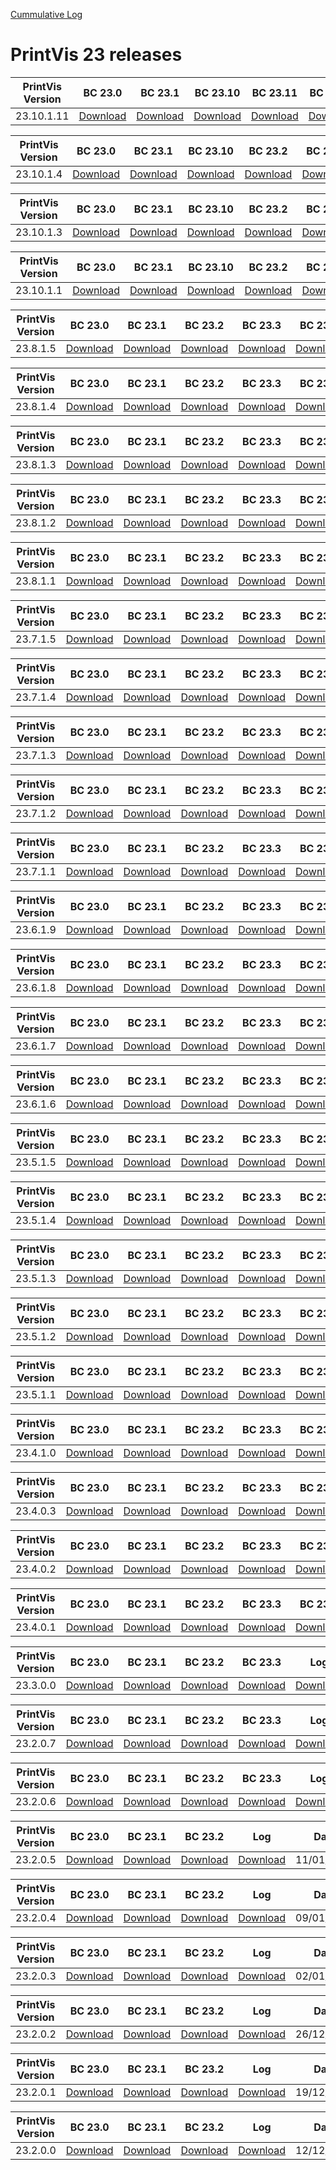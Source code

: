 [Cummulative Log](https://printvis.blob.core.windows.net/releases/pv365bc-23/PrintVis%2023%20release%20log.csv)
# PrintVis 23 releases
|PrintVis Version|BC 23.0 | BC 23.1 | BC 23.10 | BC 23.11 | BC 23.12 | BC 23.2 | BC 23.3 | BC 23.4 | BC 23.5 | BC 23.6 | BC 23.7 | BC 23.8 | BC 23.9 |Log|Date|
|---|---| ---| ---| ---| ---| ---| ---| ---| ---| ---| ---| ---| ---|---|---|
|23.10.1.11|[Download](https://printvis.blob.core.windows.net/releases/pv365bc-23/23.10/1.11/23.0%20RuntimePackages.zip)| [Download](https://printvis.blob.core.windows.net/releases/pv365bc-23/23.10/1.11/23.1%20RuntimePackages.zip)| [Download](https://printvis.blob.core.windows.net/releases/pv365bc-23/23.10/1.11/23.10%20RuntimePackages.zip)| [Download](https://printvis.blob.core.windows.net/releases/pv365bc-23/23.10/1.11/23.11%20RuntimePackages.zip)| [Download](https://printvis.blob.core.windows.net/releases/pv365bc-23/23.10/1.11/23.12%20RuntimePackages.zip)| [Download](https://printvis.blob.core.windows.net/releases/pv365bc-23/23.10/1.11/23.2%20RuntimePackages.zip)| [Download](https://printvis.blob.core.windows.net/releases/pv365bc-23/23.10/1.11/23.3%20RuntimePackages.zip)| [Download](https://printvis.blob.core.windows.net/releases/pv365bc-23/23.10/1.11/23.4%20RuntimePackages.zip)| [Download](https://printvis.blob.core.windows.net/releases/pv365bc-23/23.10/1.11/23.5%20RuntimePackages.zip)| [Download](https://printvis.blob.core.windows.net/releases/pv365bc-23/23.10/1.11/23.6%20RuntimePackages.zip)| [Download](https://printvis.blob.core.windows.net/releases/pv365bc-23/23.10/1.11/23.7%20RuntimePackages.zip)| [Download](https://printvis.blob.core.windows.net/releases/pv365bc-23/23.10/1.11/23.8%20RuntimePackages.zip)| [Download](https://printvis.blob.core.windows.net/releases/pv365bc-23/23.10/1.11/23.9%20RuntimePackages.zip)|[Download](https://printvis.blob.core.windows.net/releases/pv365bc-23/23.10/1.11/23.10.1.11%20release%20log.csv)|11/10/2024|

|PrintVis Version|BC 23.0 | BC 23.1 | BC 23.10 | BC 23.2 | BC 23.3 | BC 23.4 | BC 23.5 | BC 23.6 | BC 23.7 | BC 23.8 | BC 23.9 |Log|Date|
|---|---| ---| ---| ---| ---| ---| ---| ---| ---| ---| ---|---|---|
|23.10.1.4|[Download](https://printvis.blob.core.windows.net/releases/pv365bc-23/23.10/1.4/23.0%20RuntimePackages.zip)| [Download](https://printvis.blob.core.windows.net/releases/pv365bc-23/23.10/1.4/23.1%20RuntimePackages.zip)| [Download](https://printvis.blob.core.windows.net/releases/pv365bc-23/23.10/1.4/23.10%20RuntimePackages.zip)| [Download](https://printvis.blob.core.windows.net/releases/pv365bc-23/23.10/1.4/23.2%20RuntimePackages.zip)| [Download](https://printvis.blob.core.windows.net/releases/pv365bc-23/23.10/1.4/23.3%20RuntimePackages.zip)| [Download](https://printvis.blob.core.windows.net/releases/pv365bc-23/23.10/1.4/23.4%20RuntimePackages.zip)| [Download](https://printvis.blob.core.windows.net/releases/pv365bc-23/23.10/1.4/23.5%20RuntimePackages.zip)| [Download](https://printvis.blob.core.windows.net/releases/pv365bc-23/23.10/1.4/23.6%20RuntimePackages.zip)| [Download](https://printvis.blob.core.windows.net/releases/pv365bc-23/23.10/1.4/23.7%20RuntimePackages.zip)| [Download](https://printvis.blob.core.windows.net/releases/pv365bc-23/23.10/1.4/23.8%20RuntimePackages.zip)| [Download](https://printvis.blob.core.windows.net/releases/pv365bc-23/23.10/1.4/23.9%20RuntimePackages.zip)|[Download](https://printvis.blob.core.windows.net/releases/pv365bc-23/23.10/1.4/23.10.1.4%20release%20log.csv)|03/09/2024|

|PrintVis Version|BC 23.0 | BC 23.1 | BC 23.10 | BC 23.2 | BC 23.3 | BC 23.4 | BC 23.5 | BC 23.6 | BC 23.7 | BC 23.8 | BC 23.9 |Log|Date|
|---|---| ---| ---| ---| ---| ---| ---| ---| ---| ---| ---|---|---|
|23.10.1.3|[Download](https://printvis.blob.core.windows.net/releases/pv365bc-23/23.10/1.3/23.0%20RuntimePackages.zip)| [Download](https://printvis.blob.core.windows.net/releases/pv365bc-23/23.10/1.3/23.1%20RuntimePackages.zip)| [Download](https://printvis.blob.core.windows.net/releases/pv365bc-23/23.10/1.3/23.10%20RuntimePackages.zip)| [Download](https://printvis.blob.core.windows.net/releases/pv365bc-23/23.10/1.3/23.2%20RuntimePackages.zip)| [Download](https://printvis.blob.core.windows.net/releases/pv365bc-23/23.10/1.3/23.3%20RuntimePackages.zip)| [Download](https://printvis.blob.core.windows.net/releases/pv365bc-23/23.10/1.3/23.4%20RuntimePackages.zip)| [Download](https://printvis.blob.core.windows.net/releases/pv365bc-23/23.10/1.3/23.5%20RuntimePackages.zip)| [Download](https://printvis.blob.core.windows.net/releases/pv365bc-23/23.10/1.3/23.6%20RuntimePackages.zip)| [Download](https://printvis.blob.core.windows.net/releases/pv365bc-23/23.10/1.3/23.7%20RuntimePackages.zip)| [Download](https://printvis.blob.core.windows.net/releases/pv365bc-23/23.10/1.3/23.8%20RuntimePackages.zip)| [Download](https://printvis.blob.core.windows.net/releases/pv365bc-23/23.10/1.3/23.9%20RuntimePackages.zip)|[Download](https://printvis.blob.core.windows.net/releases/pv365bc-23/23.10/1.3/23.10.1.3%20release%20log.csv)|29/08/2024|

|PrintVis Version|BC 23.0 | BC 23.1 | BC 23.10 | BC 23.2 | BC 23.3 | BC 23.4 | BC 23.5 | BC 23.6 | BC 23.7 | BC 23.8 | BC 23.9 |Log|Date|
|---|---| ---| ---| ---| ---| ---| ---| ---| ---| ---| ---|---|---|
|23.10.1.1|[Download](https://printvis.blob.core.windows.net/releases/pv365bc-23/23.10/1.1/23.0%20RuntimePackages.zip)| [Download](https://printvis.blob.core.windows.net/releases/pv365bc-23/23.10/1.1/23.1%20RuntimePackages.zip)| [Download](https://printvis.blob.core.windows.net/releases/pv365bc-23/23.10/1.1/23.10%20RuntimePackages.zip)| [Download](https://printvis.blob.core.windows.net/releases/pv365bc-23/23.10/1.1/23.2%20RuntimePackages.zip)| [Download](https://printvis.blob.core.windows.net/releases/pv365bc-23/23.10/1.1/23.3%20RuntimePackages.zip)| [Download](https://printvis.blob.core.windows.net/releases/pv365bc-23/23.10/1.1/23.4%20RuntimePackages.zip)| [Download](https://printvis.blob.core.windows.net/releases/pv365bc-23/23.10/1.1/23.5%20RuntimePackages.zip)| [Download](https://printvis.blob.core.windows.net/releases/pv365bc-23/23.10/1.1/23.6%20RuntimePackages.zip)| [Download](https://printvis.blob.core.windows.net/releases/pv365bc-23/23.10/1.1/23.7%20RuntimePackages.zip)| [Download](https://printvis.blob.core.windows.net/releases/pv365bc-23/23.10/1.1/23.8%20RuntimePackages.zip)| [Download](https://printvis.blob.core.windows.net/releases/pv365bc-23/23.10/1.1/23.9%20RuntimePackages.zip)|[Download](https://printvis.blob.core.windows.net/releases/pv365bc-23/23.10/1.1/23.10.1.1%20release%20log.csv)|06/08/2024|

|PrintVis Version|BC 23.0 | BC 23.1 | BC 23.2 | BC 23.3 | BC 23.4 | BC 23.5 | BC 23.6 | BC 23.7 | BC 23.8 | BC 23.9 |Log|Date|
|---|---| ---| ---| ---| ---| ---| ---| ---| ---| ---|---|---|
|23.8.1.5|[Download](https://printvis.blob.core.windows.net/releases/pv365bc-23/23.8/1.5/23.0%20RuntimePackages.zip)| [Download](https://printvis.blob.core.windows.net/releases/pv365bc-23/23.8/1.5/23.1%20RuntimePackages.zip)| [Download](https://printvis.blob.core.windows.net/releases/pv365bc-23/23.8/1.5/23.2%20RuntimePackages.zip)| [Download](https://printvis.blob.core.windows.net/releases/pv365bc-23/23.8/1.5/23.3%20RuntimePackages.zip)| [Download](https://printvis.blob.core.windows.net/releases/pv365bc-23/23.8/1.5/23.4%20RuntimePackages.zip)| [Download](https://printvis.blob.core.windows.net/releases/pv365bc-23/23.8/1.5/23.5%20RuntimePackages.zip)| [Download](https://printvis.blob.core.windows.net/releases/pv365bc-23/23.8/1.5/23.6%20RuntimePackages.zip)| [Download](https://printvis.blob.core.windows.net/releases/pv365bc-23/23.8/1.5/23.7%20RuntimePackages.zip)| [Download](https://printvis.blob.core.windows.net/releases/pv365bc-23/23.8/1.5/23.8%20RuntimePackages.zip)| [Download](https://printvis.blob.core.windows.net/releases/pv365bc-23/23.8/1.5/23.9%20RuntimePackages.zip)|[Download](https://printvis.blob.core.windows.net/releases/pv365bc-23/23.8/1.5/23.8.1.5%20release%20log.csv)|23/07/2024|

|PrintVis Version|BC 23.0 | BC 23.1 | BC 23.2 | BC 23.3 | BC 23.4 | BC 23.5 | BC 23.6 | BC 23.7 | BC 23.8 | BC 23.9 |Log|Date|
|---|---| ---| ---| ---| ---| ---| ---| ---| ---| ---|---|---|
|23.8.1.4|[Download](https://printvis.blob.core.windows.net/releases/pv365bc-23/23.8/1.4/23.0%20RuntimePackages.zip)| [Download](https://printvis.blob.core.windows.net/releases/pv365bc-23/23.8/1.4/23.1%20RuntimePackages.zip)| [Download](https://printvis.blob.core.windows.net/releases/pv365bc-23/23.8/1.4/23.2%20RuntimePackages.zip)| [Download](https://printvis.blob.core.windows.net/releases/pv365bc-23/23.8/1.4/23.3%20RuntimePackages.zip)| [Download](https://printvis.blob.core.windows.net/releases/pv365bc-23/23.8/1.4/23.4%20RuntimePackages.zip)| [Download](https://printvis.blob.core.windows.net/releases/pv365bc-23/23.8/1.4/23.5%20RuntimePackages.zip)| [Download](https://printvis.blob.core.windows.net/releases/pv365bc-23/23.8/1.4/23.6%20RuntimePackages.zip)| [Download](https://printvis.blob.core.windows.net/releases/pv365bc-23/23.8/1.4/23.7%20RuntimePackages.zip)| [Download](https://printvis.blob.core.windows.net/releases/pv365bc-23/23.8/1.4/23.8%20RuntimePackages.zip)| [Download](https://printvis.blob.core.windows.net/releases/pv365bc-23/23.8/1.4/23.9%20RuntimePackages.zip)|[Download](https://printvis.blob.core.windows.net/releases/pv365bc-23/23.8/1.4/23.8.1.4%20release%20log.csv)|09/07/2024|

|PrintVis Version|BC 23.0 | BC 23.1 | BC 23.2 | BC 23.3 | BC 23.4 | BC 23.5 | BC 23.6 | BC 23.7 | BC 23.8 |Log|Date|
|---|---| ---| ---| ---| ---| ---| ---| ---| ---|---|---|
|23.8.1.3|[Download](https://printvis.blob.core.windows.net/releases/pv365bc-23/23.8/1.3/23.0%20RuntimePackages.zip)| [Download](https://printvis.blob.core.windows.net/releases/pv365bc-23/23.8/1.3/23.1%20RuntimePackages.zip)| [Download](https://printvis.blob.core.windows.net/releases/pv365bc-23/23.8/1.3/23.2%20RuntimePackages.zip)| [Download](https://printvis.blob.core.windows.net/releases/pv365bc-23/23.8/1.3/23.3%20RuntimePackages.zip)| [Download](https://printvis.blob.core.windows.net/releases/pv365bc-23/23.8/1.3/23.4%20RuntimePackages.zip)| [Download](https://printvis.blob.core.windows.net/releases/pv365bc-23/23.8/1.3/23.5%20RuntimePackages.zip)| [Download](https://printvis.blob.core.windows.net/releases/pv365bc-23/23.8/1.3/23.6%20RuntimePackages.zip)| [Download](https://printvis.blob.core.windows.net/releases/pv365bc-23/23.8/1.3/23.7%20RuntimePackages.zip)| [Download](https://printvis.blob.core.windows.net/releases/pv365bc-23/23.8/1.3/23.8%20RuntimePackages.zip)|[Download](https://printvis.blob.core.windows.net/releases/pv365bc-23/23.8/1.3/23.8.1.3%20release%20log.csv)|02/07/2024|

|PrintVis Version|BC 23.0 | BC 23.1 | BC 23.2 | BC 23.3 | BC 23.4 | BC 23.5 | BC 23.6 | BC 23.7 | BC 23.8 |Log|Date|
|---|---| ---| ---| ---| ---| ---| ---| ---| ---|---|---|
|23.8.1.2|[Download](https://printvis.blob.core.windows.net/releases/pv365bc-23/23.8/1.2/23.0%20RuntimePackages.zip)| [Download](https://printvis.blob.core.windows.net/releases/pv365bc-23/23.8/1.2/23.1%20RuntimePackages.zip)| [Download](https://printvis.blob.core.windows.net/releases/pv365bc-23/23.8/1.2/23.2%20RuntimePackages.zip)| [Download](https://printvis.blob.core.windows.net/releases/pv365bc-23/23.8/1.2/23.3%20RuntimePackages.zip)| [Download](https://printvis.blob.core.windows.net/releases/pv365bc-23/23.8/1.2/23.4%20RuntimePackages.zip)| [Download](https://printvis.blob.core.windows.net/releases/pv365bc-23/23.8/1.2/23.5%20RuntimePackages.zip)| [Download](https://printvis.blob.core.windows.net/releases/pv365bc-23/23.8/1.2/23.6%20RuntimePackages.zip)| [Download](https://printvis.blob.core.windows.net/releases/pv365bc-23/23.8/1.2/23.7%20RuntimePackages.zip)| [Download](https://printvis.blob.core.windows.net/releases/pv365bc-23/23.8/1.2/23.8%20RuntimePackages.zip)|[Download](https://printvis.blob.core.windows.net/releases/pv365bc-23/23.8/1.2/23.8.1.2%20release%20log.csv)|26/06/2024|

|PrintVis Version|BC 23.0 | BC 23.1 | BC 23.2 | BC 23.3 | BC 23.4 | BC 23.5 | BC 23.6 | BC 23.7 | BC 23.8 |Log|Date|
|---|---| ---| ---| ---| ---| ---| ---| ---| ---|---|---|
|23.8.1.1|[Download](https://printvis.blob.core.windows.net/releases/pv365bc-23/23.8/1.1/23.0%20RuntimePackages.zip)| [Download](https://printvis.blob.core.windows.net/releases/pv365bc-23/23.8/1.1/23.1%20RuntimePackages.zip)| [Download](https://printvis.blob.core.windows.net/releases/pv365bc-23/23.8/1.1/23.2%20RuntimePackages.zip)| [Download](https://printvis.blob.core.windows.net/releases/pv365bc-23/23.8/1.1/23.3%20RuntimePackages.zip)| [Download](https://printvis.blob.core.windows.net/releases/pv365bc-23/23.8/1.1/23.4%20RuntimePackages.zip)| [Download](https://printvis.blob.core.windows.net/releases/pv365bc-23/23.8/1.1/23.5%20RuntimePackages.zip)| [Download](https://printvis.blob.core.windows.net/releases/pv365bc-23/23.8/1.1/23.6%20RuntimePackages.zip)| [Download](https://printvis.blob.core.windows.net/releases/pv365bc-23/23.8/1.1/23.7%20RuntimePackages.zip)| [Download](https://printvis.blob.core.windows.net/releases/pv365bc-23/23.8/1.1/23.8%20RuntimePackages.zip)|[Download](https://printvis.blob.core.windows.net/releases/pv365bc-23/23.8/1.1/23.8.1.1%20release%20log.csv)|18/06/2024|

|PrintVis Version|BC 23.0 | BC 23.1 | BC 23.2 | BC 23.3 | BC 23.4 | BC 23.5 | BC 23.6 | BC 23.7 |Log|Date|
|---|---| ---| ---| ---| ---| ---| ---| ---|---|---|
|23.7.1.5|[Download](https://printvis.blob.core.windows.net/releases/pv365bc-23/23.7/1.5/23.0%20RuntimePackages.zip)| [Download](https://printvis.blob.core.windows.net/releases/pv365bc-23/23.7/1.5/23.1%20RuntimePackages.zip)| [Download](https://printvis.blob.core.windows.net/releases/pv365bc-23/23.7/1.5/23.2%20RuntimePackages.zip)| [Download](https://printvis.blob.core.windows.net/releases/pv365bc-23/23.7/1.5/23.3%20RuntimePackages.zip)| [Download](https://printvis.blob.core.windows.net/releases/pv365bc-23/23.7/1.5/23.4%20RuntimePackages.zip)| [Download](https://printvis.blob.core.windows.net/releases/pv365bc-23/23.7/1.5/23.5%20RuntimePackages.zip)| [Download](https://printvis.blob.core.windows.net/releases/pv365bc-23/23.7/1.5/23.6%20RuntimePackages.zip)| [Download](https://printvis.blob.core.windows.net/releases/pv365bc-23/23.7/1.5/23.7%20RuntimePackages.zip)|[Download](https://printvis.blob.core.windows.net/releases/pv365bc-23/23.7/1.5/23.7.1.5%20release%20log.csv)|04/06/2024|

|PrintVis Version|BC 23.0 | BC 23.1 | BC 23.2 | BC 23.3 | BC 23.4 | BC 23.5 | BC 23.6 | BC 23.7 |Log|Date|
|---|---| ---| ---| ---| ---| ---| ---| ---|---|---|
|23.7.1.4|[Download](https://printvis.blob.core.windows.net/releases/pv365bc-23/23.7/1.4/23.0%20RuntimePackages.zip)| [Download](https://printvis.blob.core.windows.net/releases/pv365bc-23/23.7/1.4/23.1%20RuntimePackages.zip)| [Download](https://printvis.blob.core.windows.net/releases/pv365bc-23/23.7/1.4/23.2%20RuntimePackages.zip)| [Download](https://printvis.blob.core.windows.net/releases/pv365bc-23/23.7/1.4/23.3%20RuntimePackages.zip)| [Download](https://printvis.blob.core.windows.net/releases/pv365bc-23/23.7/1.4/23.4%20RuntimePackages.zip)| [Download](https://printvis.blob.core.windows.net/releases/pv365bc-23/23.7/1.4/23.5%20RuntimePackages.zip)| [Download](https://printvis.blob.core.windows.net/releases/pv365bc-23/23.7/1.4/23.6%20RuntimePackages.zip)| [Download](https://printvis.blob.core.windows.net/releases/pv365bc-23/23.7/1.4/23.7%20RuntimePackages.zip)|[Download](https://printvis.blob.core.windows.net/releases/pv365bc-23/23.7/1.4/23.7.1.4%20release%20log.csv)|28/05/2024|

|PrintVis Version|BC 23.0 | BC 23.1 | BC 23.2 | BC 23.3 | BC 23.4 | BC 23.5 | BC 23.6 | BC 23.7 |Log|Date|
|---|---| ---| ---| ---| ---| ---| ---| ---|---|---|
|23.7.1.3|[Download](https://printvis.blob.core.windows.net/releases/pv365bc-23/23.7/1.3/23.0%20RuntimePackages.zip)| [Download](https://printvis.blob.core.windows.net/releases/pv365bc-23/23.7/1.3/23.1%20RuntimePackages.zip)| [Download](https://printvis.blob.core.windows.net/releases/pv365bc-23/23.7/1.3/23.2%20RuntimePackages.zip)| [Download](https://printvis.blob.core.windows.net/releases/pv365bc-23/23.7/1.3/23.3%20RuntimePackages.zip)| [Download](https://printvis.blob.core.windows.net/releases/pv365bc-23/23.7/1.3/23.4%20RuntimePackages.zip)| [Download](https://printvis.blob.core.windows.net/releases/pv365bc-23/23.7/1.3/23.5%20RuntimePackages.zip)| [Download](https://printvis.blob.core.windows.net/releases/pv365bc-23/23.7/1.3/23.6%20RuntimePackages.zip)| [Download](https://printvis.blob.core.windows.net/releases/pv365bc-23/23.7/1.3/23.7%20RuntimePackages.zip)|[Download](https://printvis.blob.core.windows.net/releases/pv365bc-23/23.7/1.3/23.7.1.3%20release%20log.csv)|21/05/2024|

|PrintVis Version|BC 23.0 | BC 23.1 | BC 23.2 | BC 23.3 | BC 23.4 | BC 23.5 | BC 23.6 | BC 23.7 |Log|Date|
|---|---| ---| ---| ---| ---| ---| ---| ---|---|---|
|23.7.1.2|[Download](https://printvis.blob.core.windows.net/releases/pv365bc-23/23.7/1.2/23.0%20RuntimePackages.zip)| [Download](https://printvis.blob.core.windows.net/releases/pv365bc-23/23.7/1.2/23.1%20RuntimePackages.zip)| [Download](https://printvis.blob.core.windows.net/releases/pv365bc-23/23.7/1.2/23.2%20RuntimePackages.zip)| [Download](https://printvis.blob.core.windows.net/releases/pv365bc-23/23.7/1.2/23.3%20RuntimePackages.zip)| [Download](https://printvis.blob.core.windows.net/releases/pv365bc-23/23.7/1.2/23.4%20RuntimePackages.zip)| [Download](https://printvis.blob.core.windows.net/releases/pv365bc-23/23.7/1.2/23.5%20RuntimePackages.zip)| [Download](https://printvis.blob.core.windows.net/releases/pv365bc-23/23.7/1.2/23.6%20RuntimePackages.zip)| [Download](https://printvis.blob.core.windows.net/releases/pv365bc-23/23.7/1.2/23.7%20RuntimePackages.zip)|[Download](https://printvis.blob.core.windows.net/releases/pv365bc-23/23.7/1.2/23.7.1.2%20release%20log.csv)|15/05/2024|

|PrintVis Version|BC 23.0 | BC 23.1 | BC 23.2 | BC 23.3 | BC 23.4 | BC 23.5 | BC 23.6 | BC 23.7 |Log|Date|
|---|---| ---| ---| ---| ---| ---| ---| ---|---|---|
|23.7.1.1|[Download](https://printvis.blob.core.windows.net/releases/pv365bc-23/23.7/1.1/23.0%20RuntimePackages.zip)| [Download](https://printvis.blob.core.windows.net/releases/pv365bc-23/23.7/1.1/23.1%20RuntimePackages.zip)| [Download](https://printvis.blob.core.windows.net/releases/pv365bc-23/23.7/1.1/23.2%20RuntimePackages.zip)| [Download](https://printvis.blob.core.windows.net/releases/pv365bc-23/23.7/1.1/23.3%20RuntimePackages.zip)| [Download](https://printvis.blob.core.windows.net/releases/pv365bc-23/23.7/1.1/23.4%20RuntimePackages.zip)| [Download](https://printvis.blob.core.windows.net/releases/pv365bc-23/23.7/1.1/23.5%20RuntimePackages.zip)| [Download](https://printvis.blob.core.windows.net/releases/pv365bc-23/23.7/1.1/23.6%20RuntimePackages.zip)| [Download](https://printvis.blob.core.windows.net/releases/pv365bc-23/23.7/1.1/23.7%20RuntimePackages.zip)|[Download](https://printvis.blob.core.windows.net/releases/pv365bc-23/23.7/1.1/23.7.1.1%20release%20log.csv)|07/05/2024|

|PrintVis Version|BC 23.0 | BC 23.1 | BC 23.2 | BC 23.3 | BC 23.4 | BC 23.5 | BC 23.6 |Log|Date|
|---|---| ---| ---| ---| ---| ---| ---|---|---|
|23.6.1.9|[Download](https://printvis.blob.core.windows.net/releases/pv365bc-23/23.6/1.9/23.0%20RuntimePackages.zip)| [Download](https://printvis.blob.core.windows.net/releases/pv365bc-23/23.6/1.9/23.1%20RuntimePackages.zip)| [Download](https://printvis.blob.core.windows.net/releases/pv365bc-23/23.6/1.9/23.2%20RuntimePackages.zip)| [Download](https://printvis.blob.core.windows.net/releases/pv365bc-23/23.6/1.9/23.3%20RuntimePackages.zip)| [Download](https://printvis.blob.core.windows.net/releases/pv365bc-23/23.6/1.9/23.4%20RuntimePackages.zip)| [Download](https://printvis.blob.core.windows.net/releases/pv365bc-23/23.6/1.9/23.5%20RuntimePackages.zip)| [Download](https://printvis.blob.core.windows.net/releases/pv365bc-23/23.6/1.9/23.6%20RuntimePackages.zip)|[Download](https://printvis.blob.core.windows.net/releases/pv365bc-23/23.6/1.9/23.6.1.9%20release%20log.csv)|01/05/2024|

|PrintVis Version|BC 23.0 | BC 23.1 | BC 23.2 | BC 23.3 | BC 23.4 | BC 23.5 | BC 23.6 |Log|Date|
|---|---| ---| ---| ---| ---| ---| ---|---|---|
|23.6.1.8|[Download](https://printvis.blob.core.windows.net/releases/pv365bc-23/23.6/1.8/23.0%20RuntimePackages.zip)| [Download](https://printvis.blob.core.windows.net/releases/pv365bc-23/23.6/1.8/23.1%20RuntimePackages.zip)| [Download](https://printvis.blob.core.windows.net/releases/pv365bc-23/23.6/1.8/23.2%20RuntimePackages.zip)| [Download](https://printvis.blob.core.windows.net/releases/pv365bc-23/23.6/1.8/23.3%20RuntimePackages.zip)| [Download](https://printvis.blob.core.windows.net/releases/pv365bc-23/23.6/1.8/23.4%20RuntimePackages.zip)| [Download](https://printvis.blob.core.windows.net/releases/pv365bc-23/23.6/1.8/23.5%20RuntimePackages.zip)| [Download](https://printvis.blob.core.windows.net/releases/pv365bc-23/23.6/1.8/23.6%20RuntimePackages.zip)|[Download](https://printvis.blob.core.windows.net/releases/pv365bc-23/23.6/1.8/23.6.1.8%20release%20log.csv)|16/04/2024|

|PrintVis Version|BC 23.0 | BC 23.1 | BC 23.2 | BC 23.3 | BC 23.4 | BC 23.5 | BC 23.6 |Log|Date|
|---|---| ---| ---| ---| ---| ---| ---|---|---|
|23.6.1.7|[Download](https://printvis.blob.core.windows.net/releases/pv365bc-23/23.6/1.7/23.0%20RuntimePackages.zip)| [Download](https://printvis.blob.core.windows.net/releases/pv365bc-23/23.6/1.7/23.1%20RuntimePackages.zip)| [Download](https://printvis.blob.core.windows.net/releases/pv365bc-23/23.6/1.7/23.2%20RuntimePackages.zip)| [Download](https://printvis.blob.core.windows.net/releases/pv365bc-23/23.6/1.7/23.3%20RuntimePackages.zip)| [Download](https://printvis.blob.core.windows.net/releases/pv365bc-23/23.6/1.7/23.4%20RuntimePackages.zip)| [Download](https://printvis.blob.core.windows.net/releases/pv365bc-23/23.6/1.7/23.5%20RuntimePackages.zip)| [Download](https://printvis.blob.core.windows.net/releases/pv365bc-23/23.6/1.7/23.6%20RuntimePackages.zip)|[Download](https://printvis.blob.core.windows.net/releases/pv365bc-23/23.6/1.7/23.6.1.7%20release%20log.csv)|16/04/2024|

|PrintVis Version|BC 23.0 | BC 23.1 | BC 23.2 | BC 23.3 | BC 23.4 | BC 23.5 | BC 23.6 |Log|Date|
|---|---| ---| ---| ---| ---| ---| ---|---|---|
|23.6.1.6|[Download](https://printvis.blob.core.windows.net/releases/pv365bc-23/23.6/1.6/23.0%20RuntimePackages.zip)| [Download](https://printvis.blob.core.windows.net/releases/pv365bc-23/23.6/1.6/23.1%20RuntimePackages.zip)| [Download](https://printvis.blob.core.windows.net/releases/pv365bc-23/23.6/1.6/23.2%20RuntimePackages.zip)| [Download](https://printvis.blob.core.windows.net/releases/pv365bc-23/23.6/1.6/23.3%20RuntimePackages.zip)| [Download](https://printvis.blob.core.windows.net/releases/pv365bc-23/23.6/1.6/23.4%20RuntimePackages.zip)| [Download](https://printvis.blob.core.windows.net/releases/pv365bc-23/23.6/1.6/23.5%20RuntimePackages.zip)| [Download](https://printvis.blob.core.windows.net/releases/pv365bc-23/23.6/1.6/23.6%20RuntimePackages.zip)|[Download](https://printvis.blob.core.windows.net/releases/pv365bc-23/23.6/1.6/23.6.1.6%20release%20log.csv)|09/04/2024|

|PrintVis Version|BC 23.0 | BC 23.1 | BC 23.2 | BC 23.3 | BC 23.4 | BC 23.5 |Log|Date|
|---|---| ---| ---| ---| ---| ---|---|---|
|23.5.1.5|[Download](https://printvis.blob.core.windows.net/releases/pv365bc-23/23.5/1.5/23.0%20RuntimePackages.zip)| [Download](https://printvis.blob.core.windows.net/releases/pv365bc-23/23.5/1.5/23.1%20RuntimePackages.zip)| [Download](https://printvis.blob.core.windows.net/releases/pv365bc-23/23.5/1.5/23.2%20RuntimePackages.zip)| [Download](https://printvis.blob.core.windows.net/releases/pv365bc-23/23.5/1.5/23.3%20RuntimePackages.zip)| [Download](https://printvis.blob.core.windows.net/releases/pv365bc-23/23.5/1.5/23.4%20RuntimePackages.zip)| [Download](https://printvis.blob.core.windows.net/releases/pv365bc-23/23.5/1.5/23.5%20RuntimePackages.zip)|[Download](https://printvis.blob.core.windows.net/releases/pv365bc-23/23.5/1.5/23.5.1.5%20release%20log.csv)|02/04/2024|

|PrintVis Version|BC 23.0 | BC 23.1 | BC 23.2 | BC 23.3 | BC 23.4 | BC 23.5 |Log|Date|
|---|---| ---| ---| ---| ---| ---|---|---|
|23.5.1.4|[Download](https://printvis.blob.core.windows.net/releases/pv365bc-23/23.5/1.4/23.0%20RuntimePackages.zip)| [Download](https://printvis.blob.core.windows.net/releases/pv365bc-23/23.5/1.4/23.1%20RuntimePackages.zip)| [Download](https://printvis.blob.core.windows.net/releases/pv365bc-23/23.5/1.4/23.2%20RuntimePackages.zip)| [Download](https://printvis.blob.core.windows.net/releases/pv365bc-23/23.5/1.4/23.3%20RuntimePackages.zip)| [Download](https://printvis.blob.core.windows.net/releases/pv365bc-23/23.5/1.4/23.4%20RuntimePackages.zip)| [Download](https://printvis.blob.core.windows.net/releases/pv365bc-23/23.5/1.4/23.5%20RuntimePackages.zip)|[Download](https://printvis.blob.core.windows.net/releases/pv365bc-23/23.5/1.4/23.5.1.4%20release%20log.csv)|26/03/2024|

|PrintVis Version|BC 23.0 | BC 23.1 | BC 23.2 | BC 23.3 | BC 23.4 | BC 23.5 |Log|Date|
|---|---| ---| ---| ---| ---| ---|---|---|
|23.5.1.3|[Download](https://printvis.blob.core.windows.net/releases/pv365bc-23/23.5/1.3/23.0%20RuntimePackages.zip)| [Download](https://printvis.blob.core.windows.net/releases/pv365bc-23/23.5/1.3/23.1%20RuntimePackages.zip)| [Download](https://printvis.blob.core.windows.net/releases/pv365bc-23/23.5/1.3/23.2%20RuntimePackages.zip)| [Download](https://printvis.blob.core.windows.net/releases/pv365bc-23/23.5/1.3/23.3%20RuntimePackages.zip)| [Download](https://printvis.blob.core.windows.net/releases/pv365bc-23/23.5/1.3/23.4%20RuntimePackages.zip)| [Download](https://printvis.blob.core.windows.net/releases/pv365bc-23/23.5/1.3/23.5%20RuntimePackages.zip)|[Download](https://printvis.blob.core.windows.net/releases/pv365bc-23/23.5/1.3/23.5.1.3%20release%20log.csv)|19/03/2024|

|PrintVis Version|BC 23.0 | BC 23.1 | BC 23.2 | BC 23.3 | BC 23.4 | BC 23.5 |Log|Date|
|---|---| ---| ---| ---| ---| ---|---|---|
|23.5.1.2|[Download](https://printvis.blob.core.windows.net/releases/pv365bc-23/23.5/1.2/23.0%20RuntimePackages.zip)| [Download](https://printvis.blob.core.windows.net/releases/pv365bc-23/23.5/1.2/23.1%20RuntimePackages.zip)| [Download](https://printvis.blob.core.windows.net/releases/pv365bc-23/23.5/1.2/23.2%20RuntimePackages.zip)| [Download](https://printvis.blob.core.windows.net/releases/pv365bc-23/23.5/1.2/23.3%20RuntimePackages.zip)| [Download](https://printvis.blob.core.windows.net/releases/pv365bc-23/23.5/1.2/23.4%20RuntimePackages.zip)| [Download](https://printvis.blob.core.windows.net/releases/pv365bc-23/23.5/1.2/23.5%20RuntimePackages.zip)|[Download](https://printvis.blob.core.windows.net/releases/pv365bc-23/23.5/1.2/23.5.1.2%20release%20log.csv)|12/03/2024|

|PrintVis Version|BC 23.0 | BC 23.1 | BC 23.2 | BC 23.3 | BC 23.4 | BC 23.5 |Log|Date|
|---|---| ---| ---| ---| ---| ---|---|---|
|23.5.1.1|[Download](https://printvis.blob.core.windows.net/releases/pv365bc-23/23.5/1.1/23.0%20RuntimePackages.zip)| [Download](https://printvis.blob.core.windows.net/releases/pv365bc-23/23.5/1.1/23.1%20RuntimePackages.zip)| [Download](https://printvis.blob.core.windows.net/releases/pv365bc-23/23.5/1.1/23.2%20RuntimePackages.zip)| [Download](https://printvis.blob.core.windows.net/releases/pv365bc-23/23.5/1.1/23.3%20RuntimePackages.zip)| [Download](https://printvis.blob.core.windows.net/releases/pv365bc-23/23.5/1.1/23.4%20RuntimePackages.zip)| [Download](https://printvis.blob.core.windows.net/releases/pv365bc-23/23.5/1.1/23.5%20RuntimePackages.zip)|[Download](https://printvis.blob.core.windows.net/releases/pv365bc-23/23.5/1.1/23.5.1.1%20release%20log.csv)|08/03/2024|

|PrintVis Version|BC 23.0 | BC 23.1 | BC 23.2 | BC 23.3 | BC 23.4 |Log|Date|
|---|---| ---| ---| ---| ---|---|---|
|23.4.1.0|[Download](https://printvis.blob.core.windows.net/releases/pv365bc-23/23.4/1.0/23.0%20RuntimePackages.zip)| [Download](https://printvis.blob.core.windows.net/releases/pv365bc-23/23.4/1.0/23.1%20RuntimePackages.zip)| [Download](https://printvis.blob.core.windows.net/releases/pv365bc-23/23.4/1.0/23.2%20RuntimePackages.zip)| [Download](https://printvis.blob.core.windows.net/releases/pv365bc-23/23.4/1.0/23.3%20RuntimePackages.zip)| [Download](https://printvis.blob.core.windows.net/releases/pv365bc-23/23.4/1.0/23.4%20RuntimePackages.zip)|[Download](https://printvis.blob.core.windows.net/releases/pv365bc-23/23.4/1.0/23.4.1.0%20release%20log.csv)|29/02/2024|

|PrintVis Version|BC 23.0 | BC 23.1 | BC 23.2 | BC 23.3 | BC 23.4 |Log|Date|
|---|---| ---| ---| ---| ---|---|---|
|23.4.0.3|[Download](https://printvis.blob.core.windows.net/releases/pv365bc-23/23.4/0.3/23.0%20RuntimePackages.zip)| [Download](https://printvis.blob.core.windows.net/releases/pv365bc-23/23.4/0.3/23.1%20RuntimePackages.zip)| [Download](https://printvis.blob.core.windows.net/releases/pv365bc-23/23.4/0.3/23.2%20RuntimePackages.zip)| [Download](https://printvis.blob.core.windows.net/releases/pv365bc-23/23.4/0.3/23.3%20RuntimePackages.zip)| [Download](https://printvis.blob.core.windows.net/releases/pv365bc-23/23.4/0.3/23.4%20RuntimePackages.zip)|[Download](https://printvis.blob.core.windows.net/releases/pv365bc-23/23.4/0.3/23.4.0.3%20release%20log.csv)|20/02/2024|

|PrintVis Version|BC 23.0 | BC 23.1 | BC 23.2 | BC 23.3 | BC 23.4 |Log|Date|
|---|---| ---| ---| ---| ---|---|---|
|23.4.0.2|[Download](https://printvis.blob.core.windows.net/releases/pv365bc-23/23.4/0.2/23.0%20RuntimePackages.zip)| [Download](https://printvis.blob.core.windows.net/releases/pv365bc-23/23.4/0.2/23.1%20RuntimePackages.zip)| [Download](https://printvis.blob.core.windows.net/releases/pv365bc-23/23.4/0.2/23.2%20RuntimePackages.zip)| [Download](https://printvis.blob.core.windows.net/releases/pv365bc-23/23.4/0.2/23.3%20RuntimePackages.zip)| [Download](https://printvis.blob.core.windows.net/releases/pv365bc-23/23.4/0.2/23.4%20RuntimePackages.zip)|[Download](https://printvis.blob.core.windows.net/releases/pv365bc-23/23.4/0.2/23.4.0.2%20release%20log.csv)|13/02/2024|

|PrintVis Version|BC 23.0 | BC 23.1 | BC 23.2 | BC 23.3 | BC 23.4 |Log|Date|
|---|---| ---| ---| ---| ---|---|---|
|23.4.0.1|[Download](https://printvis.blob.core.windows.net/releases/pv365bc-23/23.4/0.1/23.0%20RuntimePackages.zip)| [Download](https://printvis.blob.core.windows.net/releases/pv365bc-23/23.4/0.1/23.1%20RuntimePackages.zip)| [Download](https://printvis.blob.core.windows.net/releases/pv365bc-23/23.4/0.1/23.2%20RuntimePackages.zip)| [Download](https://printvis.blob.core.windows.net/releases/pv365bc-23/23.4/0.1/23.3%20RuntimePackages.zip)| [Download](https://printvis.blob.core.windows.net/releases/pv365bc-23/23.4/0.1/23.4%20RuntimePackages.zip)|[Download](https://printvis.blob.core.windows.net/releases/pv365bc-23/23.4/0.1/23.4.0.1%20release%20log.csv)|06/02/2024|

|PrintVis Version|BC 23.0 | BC 23.1 | BC 23.2 | BC 23.3 |Log|Date|
|---|---| ---| ---| ---|---|---|
|23.3.0.0|[Download](https://printvis.blob.core.windows.net/releases/pv365bc-23/23.3/0.0/23.0%20RuntimePackages.zip)| [Download](https://printvis.blob.core.windows.net/releases/pv365bc-23/23.3/0.0/23.1%20RuntimePackages.zip)| [Download](https://printvis.blob.core.windows.net/releases/pv365bc-23/23.3/0.0/23.2%20RuntimePackages.zip)| [Download](https://printvis.blob.core.windows.net/releases/pv365bc-23/23.3/0.0/23.3%20RuntimePackages.zip)|[Download](https://printvis.blob.core.windows.net/releases/pv365bc-23/23.3/0.0/23.3.0.0%20release%20log.csv)|30/01/2024|

|PrintVis Version|BC 23.0 | BC 23.1 | BC 23.2 | BC 23.3 |Log|Date|
|---|---| ---| ---| ---|---|---|
|23.2.0.7|[Download](https://printvis.blob.core.windows.net/releases/pv365bc-23/23.2/0.7/23.0%20RuntimePackages.zip)| [Download](https://printvis.blob.core.windows.net/releases/pv365bc-23/23.2/0.7/23.1%20RuntimePackages.zip)| [Download](https://printvis.blob.core.windows.net/releases/pv365bc-23/23.2/0.7/23.2%20RuntimePackages.zip)| [Download](https://printvis.blob.core.windows.net/releases/pv365bc-23/23.2/0.7/23.3%20RuntimePackages.zip)|[Download](https://printvis.blob.core.windows.net/releases/pv365bc-23/23.2/0.7/23.2.0.7%20release%20log.csv)|24/01/2024|

|PrintVis Version|BC 23.0 | BC 23.1 | BC 23.2 | BC 23.3 |Log|Date|
|---|---| ---| ---| ---|---|---|
|23.2.0.6|[Download](https://printvis.blob.core.windows.net/releases/pv365bc-23/23.2/0.6/23.0%20RuntimePackages.zip)| [Download](https://printvis.blob.core.windows.net/releases/pv365bc-23/23.2/0.6/23.1%20RuntimePackages.zip)| [Download](https://printvis.blob.core.windows.net/releases/pv365bc-23/23.2/0.6/23.2%20RuntimePackages.zip)| [Download](https://printvis.blob.core.windows.net/releases/pv365bc-23/23.2/0.6/23.3%20RuntimePackages.zip)|[Download](https://printvis.blob.core.windows.net/releases/pv365bc-23/23.2/0.6/23.2.0.6%20release%20log.csv)|16/01/2024|

|PrintVis Version|BC 23.0 | BC 23.1 | BC 23.2 |Log|Date|
|---|---| ---| ---|---|---|
|23.2.0.5|[Download](https://printvis.blob.core.windows.net/releases/pv365bc-23/23.2/0.5/23.0%20RuntimePackages.zip)| [Download](https://printvis.blob.core.windows.net/releases/pv365bc-23/23.2/0.5/23.1%20RuntimePackages.zip)| [Download](https://printvis.blob.core.windows.net/releases/pv365bc-23/23.2/0.5/23.2%20RuntimePackages.zip)|[Download](https://printvis.blob.core.windows.net/releases/pv365bc-23/23.2/0.5/23.2.0.5%20release%20log.csv)|11/01/2024|

|PrintVis Version|BC 23.0 | BC 23.1 | BC 23.2 |Log|Date|
|---|---| ---| ---|---|---|
|23.2.0.4|[Download](https://printvis.blob.core.windows.net/releases/pv365bc-23/23.2/0.4/23.0%20RuntimePackages.zip)| [Download](https://printvis.blob.core.windows.net/releases/pv365bc-23/23.2/0.4/23.1%20RuntimePackages.zip)| [Download](https://printvis.blob.core.windows.net/releases/pv365bc-23/23.2/0.4/23.2%20RuntimePackages.zip)|[Download](https://printvis.blob.core.windows.net/releases/pv365bc-23/23.2/0.4/23.2.0.4%20release%20log.csv)|09/01/2024|

|PrintVis Version|BC 23.0 | BC 23.1 | BC 23.2 |Log|Date|
|---|---| ---| ---|---|---|
|23.2.0.3|[Download](https://printvis.blob.core.windows.net/releases/pv365bc-23/23.2/0.3/23.0%20RuntimePackages.zip)| [Download](https://printvis.blob.core.windows.net/releases/pv365bc-23/23.2/0.3/23.1%20RuntimePackages.zip)| [Download](https://printvis.blob.core.windows.net/releases/pv365bc-23/23.2/0.3/23.2%20RuntimePackages.zip)|[Download](https://printvis.blob.core.windows.net/releases/pv365bc-23/23.2/0.3/23.2.0.3%20release%20log.csv)|02/01/2024|

|PrintVis Version|BC 23.0 | BC 23.1 | BC 23.2 |Log|Date|
|---|---| ---| ---|---|---|
|23.2.0.2|[Download](https://printvis.blob.core.windows.net/releases/pv365bc-23/23.2/0.2/23.0%20RuntimePackages.zip)| [Download](https://printvis.blob.core.windows.net/releases/pv365bc-23/23.2/0.2/23.1%20RuntimePackages.zip)| [Download](https://printvis.blob.core.windows.net/releases/pv365bc-23/23.2/0.2/23.2%20RuntimePackages.zip)|[Download](https://printvis.blob.core.windows.net/releases/pv365bc-23/23.2/0.2/23.2.0.2%20release%20log.csv)|26/12/2023|

|PrintVis Version|BC 23.0 | BC 23.1 | BC 23.2 |Log|Date|
|---|---| ---| ---|---|---|
|23.2.0.1|[Download](https://printvis.blob.core.windows.net/releases/pv365bc-23/23.2/0.1/23.0%20RuntimePackages.zip)| [Download](https://printvis.blob.core.windows.net/releases/pv365bc-23/23.2/0.1/23.1%20RuntimePackages.zip)| [Download](https://printvis.blob.core.windows.net/releases/pv365bc-23/23.2/0.1/23.2%20RuntimePackages.zip)|[Download](https://printvis.blob.core.windows.net/releases/pv365bc-23/23.2/0.1/23.2.0.1%20release%20log.csv)|19/12/2023|

|PrintVis Version|BC 23.0 | BC 23.1 | BC 23.2 |Log|Date|
|---|---| ---| ---|---|---|
|23.2.0.0|[Download](https://printvis.blob.core.windows.net/releases/pv365bc-23/23.2/0/23.0%20RuntimePackages.zip)| [Download](https://printvis.blob.core.windows.net/releases/pv365bc-23/23.2/0/23.1%20RuntimePackages.zip)| [Download](https://printvis.blob.core.windows.net/releases/pv365bc-23/23.2/0/23.2%20RuntimePackages.zip)|[Download](https://printvis.blob.core.windows.net/releases/pv365bc-23/23.2/0/23.2.0.0%20release%20log.csv)|12/12/2023|

